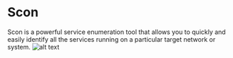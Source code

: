 # Scon
  Scon is a powerful service enumeration tool that allows you to quickly and easily identify all the services running on a particular target network or system.
![alt text](https://github.com/[username]/[reponame]/blob/[branch]/image.jpg?raw=true)
